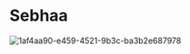 # Sebhaa
![1af4aa90-e459-4521-9b3c-ba3b2e687978](https://user-images.githubusercontent.com/100662256/192328225-ba888e99-1f54-402f-bc0c-7afada03e2c7.jpg)
